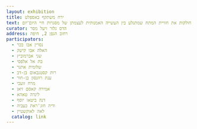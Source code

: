 ```yaml
---
layout: exhibition
title: ירח משתקף באספלט
text: התערוכה ירח משתקף באספלט מסכמת שנת פעילות של אמניות שנפגשו בשלוש ערים – חיפה, ירושלים ולוד – במסגרת הפרויקט ל'מנהיגות נשים בתרבות'. מראשיתו, הוגדר התהליך על בסיס מאפייני הדמיון והשוני שבין חברות הקבוצה. האמניות מגיעות ממרקמי חיים שונים ויש ביניהן דתיות, חילוניות, מסורתיות, מוסלמיות, יהודיות, דרוזיות, אימהות, רווקות ונשואות. אולם בה בעת, הן חולקות את חוויית המתח שמתגלע בין העשייה האמנותית לעצמתן של מסגרות חיי היום־יום. 
curator: הדס גלזר ויעל מסר
address: רחוב הגפן 2, חיפה
participators:
  - נסרין אבו בכר
  - האלה אבו קישק
  - שני אברמוביץ
  - בת אל אלפסי
  - שלומית אתגר
  - רות קסטנבאום בן-דב
  - ענת רוזנסון בן-חור
  - מרח זועבי
  - אמירה קאסם זיאן
  - לינדה טאהא
  - דנה ביטאו יוסף
  - ודיה חוג'ראת כעביה 
  - לאה לאוקשטיין
  catalog: link
---
```

